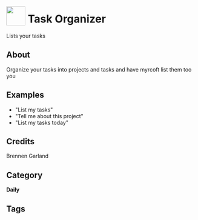 # <img src="https://raw.githack.com/FortAwesome/Font-Awesome/master/svgs/solid/robot.svg" card_color="#40DBB0" width="50" height="50" style="vertical-align:bottom"/> Task Organizer
Lists your tasks

## About
Organize your tasks into projects and tasks and have myrcoft list them too you

## Examples
* "List my tasks"
* "Tell me about this project"
* "List my tasks today"

## Credits
Brennen Garland

## Category
**Daily**

## Tags

